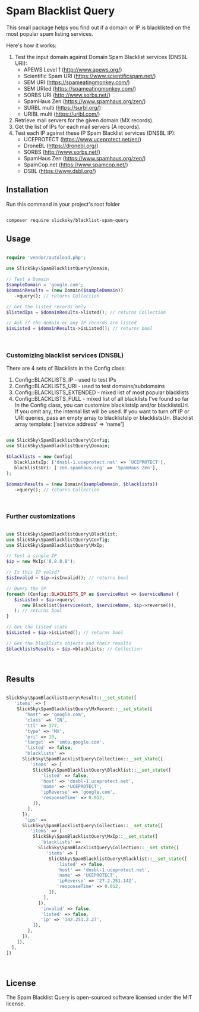 # Spam Blacklist Query

This small package helps you find out if a domain or IP is blacklisted on the most popular spam listing services.

Here's how it works:
1. Test the input domain against Domain Spam Blacklist services (DNSBL URI):
   - APEWS Level 1 (http://www.apews.org/)
   - Scientific Spam URI (https://www.scientificspam.net/)
   - SEM URI (https://spameatingmonkey.com/)
   - SEM URIed (https://spameatingmonkey.com/)
   - SORBS URI (http://www.sorbs.net/)
   - SpamHaus Zen (https://www.spamhaus.org/zen/)
   - SURBL multi (https://surbl.org/)
   - URIBL multi (https://uribl.com/)
2. Retrieve mail servers for the given domain (MX records).
3. Get the list of IPs for each mail servers (A records).
4. Test each IP against these IP Spam Blacklist services (DNSBL IP):
   - UCEPROTECT (https://www.uceprotect.net/en/)
   - DroneBL (https://dronebl.org/)
   - SORBS (http://www.sorbs.net/)
   - SpamHaus Zen (https://www.spamhaus.org/zen/)
   - SpamCop.net (https://www.spamcop.net/)
   - DSBL (https://www.dsbl.org/)


## Installation

Run this command in your project's root folder

```bash

composer require slicksky/blacklist-spam-query

```

## Usage

```php

require 'vendor/autoload.php';

use SlickSky\SpamBlacklistQuery\Domain;

// Test a Domain
$sampleDomain = 'google.com';
$domainResults = (new Domain($sampleDomain))
   ->query(); // returns Collection

// Get the listed records only
$listedIps = $domainResults->listed(); // returns Collection

// Ask if the domain or any IP records are listed
$isListed = $domainResults->isListed(); // returns bool

```
<br />

### Customizing blacklist services (DNSBL)

There are 4 sets of Blacklists in the Config class:
  1. Config::BLACKLISTS_IP - used to test IPs
  2. Config::BLACKLISTS_URI - used to test domains/subdomains
  3. Config::BLACKLISTS_EXTENDED - mixed list of most popular blacklists
  4. Config::BLACKLISTS_FULL - mixed list of all blacklists I've found so far
In the Config class, you can customize blacklistsIp and/or blacklistsUri.
If you omit any, the internal list will be used.
If you want to turn off IP or URI queries, pass an empty array to blacklistsIp or blacklistsUri.
Blacklist array template: ['service address' => 'name']

```php

use SlickSky\SpamBlacklistQuery\Config;
use SlickSky\SpamBlacklistQuery\Domain;

$blacklists = new Config(
   blacklistsIp: ['dnsbl-1.uceprotect.net' => 'UCEPROTECT'],
   blacklistsUri: ['zen.spamhaus.org' => 'SpamHaus Zen'],
);

$domainResults = (new Domain($sampleDomain, $blacklists))
   ->query(); // returns Collection

```
<br />

### Further customizations

```php

use SlickSky\SpamBlacklistQuery\Blacklist;
use SlickSky\SpamBlacklistQuery\Config;
use SlickSky\SpamBlacklistQuery\MxIp;

// Test a single IP
$ip = new MxIp('8.8.8.8');

// Is this IP valid?
$isInvalid = $ip->isInvalid(); // returns bool

// Query the IP
foreach (Config::BLACKLISTS_IP as $serviceHost => $serviceName) {
   $isListed = $ip->query(
      new Blacklist($serviceHost, $serviceName, $ip->reverse()),
   ); // returns bool
}

// Get the listed state
$isListed = $ip->isListed(); // returns bool

// Get the blacklists objects and their results
$blacklistsResults = $ip->blacklists; // Collection


```
<br />

## Results

```php

SlickSky\SpamBlacklistQuery\Result::__set_state([
   'items' => [
    SlickSky\SpamBlacklistQuery\MxRecord::__set_state([
       'host' => 'google.com',
       'class' => 'IN',
       'ttl' => 377,
       'type' => 'MX',
       'pri' => 10,
       'target' => 'smtp.google.com',
       'listed' => false,
       'blacklists' =>
      SlickSky\SpamBlacklistQuery\Collection::__set_state([
         'items' => [
          SlickSky\SpamBlacklistQuery\Blacklist::__set_state([
             'listed' => false,
             'host' => 'dnsbl-1.uceprotect.net',
             'name' => 'UCEPROTECT',
             'ipReverse' => 'google.com',
             'responseTime' => 0.012,
          ]),
        ],
      ]),
       'ips' =>
      SlickSky\SpamBlacklistQuery\Collection::__set_state([
         'items' => [
          SlickSky\SpamBlacklistQuery\MxIp::__set_state([
             'blacklists' =>
            SlickSky\SpamBlacklistQuery\Collection::__set_state([
               'items' => [
                SlickSky\SpamBlacklistQuery\Blacklist::__set_state([
                   'listed' => false,
                   'host' => 'dnsbl-1.uceprotect.net',
                   'name' => 'UCEPROTECT',
                   'ipReverse' => '27.2.251.142',
                   'responseTime' => 0.012,
                ]),
              ],
            ]),
             'invalid' => false,
             'listed' => false,
             'ip' => '142.251.2.27',
          ]),
        ],
      ]),
    ]),
  ],
])

```
<br />

## License

The Spam Blacklist Query is open-sourced software licensed under the MIT license.
